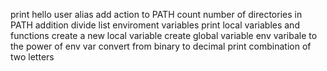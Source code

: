 print hello user
alias
add action to PATH
count number of directories in PATH
addition
divide
list enviroment variables
print local variables and functions
create a new local variable
create global variable
env varibale to the power of env var
convert from binary to decimal
print combination of two letters
